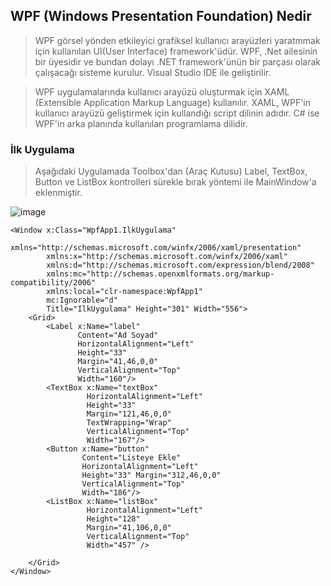 ## WPF (Windows Presentation Foundation) Nedir ##
> WPF  görsel yönden etkileyici grafiksel kullanıcı arayüzleri yaratmmak için kullanılan UI(User Interface) framework'üdür. WPF, .Net ailesinin bir üyesidir ve bundan dolayı  .NET framework'ünün bir parçası olarak çalışacağı sisteme kurulur. Visual Studio IDE ile geliştirilir.

> WPF uygulamalarında kullanıcı arayüzü oluşturmak için XAML (Extensible Application Markup Language) kullanılır. XAML, WPF'in kullanıcı arayüzü geliştirmek için kullandığı script dilinin adıdır. C# ise WPF'in arka planında kullanılan programlama dilidir.

### İlk Uygulama ###
>  Aşağıdaki Uygulamada Toolbox'dan (Araç Kutusu) Label, TextBox, Button ve ListBox kontrolleri sürekle bırak yöntemi ile MainWindow'a eklenmiştir.

![image](https://user-images.githubusercontent.com/28144917/152680886-fbe1f05e-63ca-4684-9036-e3e0cb326e8a.png)

```xaml
<Window x:Class="WpfApp1.IlkUygulama"
        xmlns="http://schemas.microsoft.com/winfx/2006/xaml/presentation"
        xmlns:x="http://schemas.microsoft.com/winfx/2006/xaml"
        xmlns:d="http://schemas.microsoft.com/expression/blend/2008"
        xmlns:mc="http://schemas.openxmlformats.org/markup-compatibility/2006"
        xmlns:local="clr-namespace:WpfApp1"
        mc:Ignorable="d"
        Title="IlkUygulama" Height="301" Width="556">
    <Grid>
        <Label x:Name="label" 
               Content="Ad Soyad" 
               HorizontalAlignment="Left"
               Height="33" 
               Margin="41,46,0,0" 
               VerticalAlignment="Top" 
               Width="160"/>
        <TextBox x:Name="textBox" 
                 HorizontalAlignment="Left" 
                 Height="33" 
                 Margin="121,46,0,0" 
                 TextWrapping="Wrap" 
                 VerticalAlignment="Top" 
                 Width="167"/>
        <Button x:Name="button" 
                Content="Listeye Ekle" 
                HorizontalAlignment="Left" 
                Height="33" Margin="312,46,0,0" 
                VerticalAlignment="Top" 
                Width="186"/>
        <ListBox x:Name="listBox" 
                 HorizontalAlignment="Left" 
                 Height="128" 
                 Margin="41,106,0,0" 
                 VerticalAlignment="Top" 
                 Width="457" />

    </Grid>
</Window>
```
